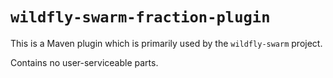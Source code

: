 # `wildfly-swarm-fraction-plugin`

This is a Maven plugin which is primarily used by the `wildfly-swarm` project.

Contains no user-serviceable parts.
